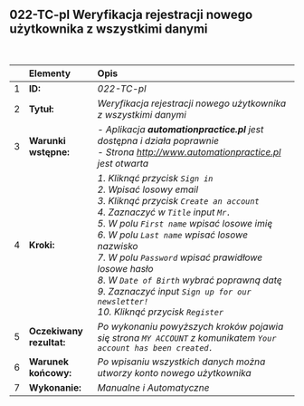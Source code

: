 ## 022-TC-pl Weryfikacja rejestracji nowego użytkownika z wszystkimi danymi

<br>

|     | Elementy                 | Opis                                                                    |
| :-- | :----------------------- | :---------------------------------------------------------------------- |
| 1   | **ID:**                  | _022-TC-pl_                                                             |
| 2   | **Tytuł:**               | _Weryfikacja rejestracji nowego użytkownika z wszystkimi danymi_        |
| 3   | **Warunki wstępne:**     | _- Aplikacja **automationpractice.pl** jest dostępna i działa poprawnie <br> - Strona http://www.automationpractice.pl jest otwarta_ |
| 4   | **Kroki:**               | _1. Kliknąć przycisk `Sign in` <br> 2. Wpisać losowy email <br> 3. Kliknąć przycisk `Create an account` <br> 4. Zaznaczyć w `Title` input `Mr.` <br> 5. W polu `First name` wpisać losowe imię <br> 6. W polu `Last name` wpisać losowe nazwisko <br> 7. W polu `Password` wpisać prawidłowe losowe hasło <br> 8. W `Date of Birth` wybrać poprawną datę <br> 9. Zaznaczyć input `Sign up for our newsletter!` <br> 10. Kliknąć przycisk `Register`_ |
| 5   | **Oczekiwany rezultat:** | _Po wykonaniu powyższych kroków pojawia się strona `MY ACCOUNT` z komunikatem `Your account has been created.`_ |
| 6   | **Warunek końcowy:**     | _Po wpisaniu wszystkich danych można utworzy konto nowego użytkownika_  |
| 7   | **Wykonanie:**           | _Manualne i Automatyczne_                                               |
